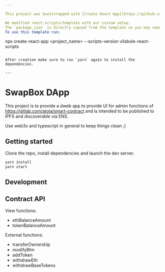 ```yaml
---

This project was bootstrapped with [Create React App](https://github.com/facebook/create-react-app).

We modified react-scripts/template with our custom setup.
The `package.json` is directly copied from the template so you may need to update the dependencies versions.
To use this template run:

```
 npx create-react-app <project_name> --scripts-version vilsbole-react-scripts
```

After creation make sure to run `yarn` again to install the dependencies.

---
```


# SwapBox DApp

This project is to provide a dweb app to provide UI for admin functions of https://gitlab.com/atola/smart-contract and is intended to be published to IPFS and discoverable via ENS.

Use web3x and typescript in general to keep things clean ;)

## Getting started

Clone the repo, install dependencies and launch the dev server.

```sh
yarn install
yarn start
```

## Development

## Contract API

View functions:

- ethBalanceAmount
- tokenBalanceAmount

External functions:

- transferOwnership
- modifyBtm
- addToken
- withdrawEth
- withdrawBaseTokens
